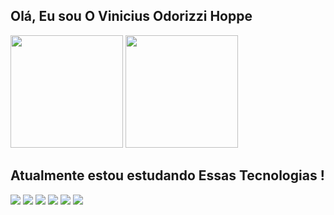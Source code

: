 ## Olá, Eu sou O Vinicius Odorizzi Hoppe

<div>
<img height="180" src="https://github-readme-stats.vercel.app/api?username=ViniciusOdorizziHoppe&theme=dracula&show_icons=true&hide_border=true&count_private=true" />
<img height="180" src="https://github-readme-stats.vercel.app/api/top-langs/?username=ViniciusOdorizziHoppe&theme=dracula&show_icons=true&hide_border=true&layout=compact"  />
</div>

## Atualmente estou estudando Essas Tecnologias !
<div>
<img src="https://icongr.am/devicon/html5-original.svg?size=80&color=currentColor"></img>
<img src="https://icongr.am/devicon/css3-original.svg?size=80&color=currentColor"></img>
<img src="https://icongr.am/devicon/javascript-original.svg?size=80&color=currentColor"></img>
<img src="https://icongr.am/devicon/nodejs-original.svg?size=80&color=currentColor"></img>
<img src="https://icongr.am/devicon/java-original.svg?size=80&color=currentColor"></img>
<img src="https://icongr.am/devicon/mysql-original-wordmark.svg?size=80&color=currentColor"></img>
               
</div>
 
          
          
          
          
 
          

